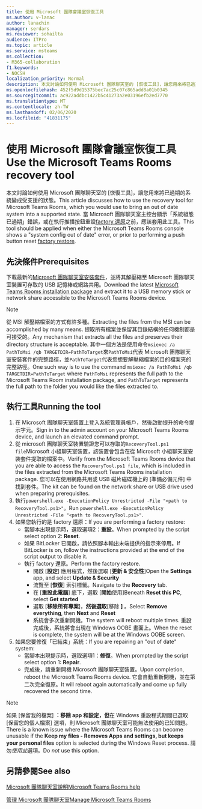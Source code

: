 ```yaml
---
title: 使用 Microsoft 團隊會議室恢復工具
ms.author: v-lanac
author: lanachin
manager: serdars
ms.reviewer: sohailta
audience: ITPro
ms.topic: article
ms.service: msteams
ms.collection:
- M365-collaboration
f1.keywords:
- NOCSH
localization_priority: Normal
description: 本文討論如何使用 Microsoft 團隊聊天室的 [恢復工具]，讓您用來將已過期的系統變成受支援的狀態。
ms.openlocfilehash: 452f5d9d15375bec7ac25c07c865add8a01b0345
ms.sourcegitcommit: ac922addbc1422b5c41273a2e03196efb2ed7770
ms.translationtype: MT
ms.contentlocale: zh-TW
ms.lasthandoff: 02/06/2020
ms.locfileid: "41831175"
---
```

# <a name="use-the-microsoft-teams-rooms-recovery-tool"></a><span data-ttu-id="7c442-103">使用 Microsoft 團隊會議室恢復工具</span><span class="sxs-lookup"><span data-stu-id="7c442-103">Use the Microsoft Teams Rooms recovery tool</span></span>

<span data-ttu-id="7c442-104">本文討論如何使用 Microsoft 團隊聊天室的 [恢復工具]，讓您用來將已過期的系統變成受支援的狀態。</span><span class="sxs-lookup"><span data-stu-id="7c442-104">This article discusses how to use the recovery tool for Microsoft Teams Rooms, which you would use to bring an out of date system into a supported state.</span></span> <span data-ttu-id="7c442-105">當 Microsoft 團隊聊天室主控台顯示「系統組態已過期」錯誤，或在執行推播按鈕重設[factory 還原](https://docs.microsoft.com/microsoftteams/room-systems/rooms-operations#microsoft-teams-rooms-reset-factory-restore)之前，應該套用此工具。</span><span class="sxs-lookup"><span data-stu-id="7c442-105">This tool should be applied when either the Microsoft Teams Rooms console shows a "system config out of date" error, or prior to performing a push button reset [factory restore](https://docs.microsoft.com/microsoftteams/room-systems/rooms-operations#microsoft-teams-rooms-reset-factory-restore).</span></span>

## <a name="prerequisites"></a><span data-ttu-id="7c442-106">先決條件</span><span class="sxs-lookup"><span data-stu-id="7c442-106">Prerequisites</span></span>

<span data-ttu-id="7c442-107">下載最新的[Microsoft 團隊聊天室安裝套件](https://go.microsoft.com/fwlink/?linkid=851168)，並將其解壓縮至 Microsoft 團隊聊天室裝置可存取的 USB 記憶棒或網路共用。</span><span class="sxs-lookup"><span data-stu-id="7c442-107">Download the latest [Microsoft Teams Rooms installation package](https://go.microsoft.com/fwlink/?linkid=851168) and extract it to a USB memory stick or network share accessible to the Microsoft Teams Rooms device.</span></span>

> [!NOTE]
> <span data-ttu-id="7c442-108">從 MSI 解壓縮檔案的方式有許多種。</span><span class="sxs-lookup"><span data-stu-id="7c442-108">Extracting the files from the MSI can be accomplished by many means.</span></span> <span data-ttu-id="7c442-109">提取所有檔案並保留其目錄結構的任何機制都是可接受的。</span><span class="sxs-lookup"><span data-stu-id="7c442-109">Any mechanism that extracts all the files and preserves their directory structure is acceptable.</span></span> <span data-ttu-id="7c442-110">其中一個方法是使用命令`msiexec /a PathToMsi /qb TARGETDIR=PathToTarget`來`PathToMsi`代表 Microsoft 團隊聊天室安裝套件的完整路徑，並`PathToTarget`代表您想要解壓縮檔案的目的檔案夾的完整路徑。</span><span class="sxs-lookup"><span data-stu-id="7c442-110">One such way is to use the command `msiexec /a PathToMsi /qb TARGETDIR=PathToTarget` where `PathToMsi` represents the full path to the Microsoft Teams Room installation package, and `PathToTarget` represents the full path to the folder you would like the files extracted to.</span></span>

## <a name="running-the-tool"></a><span data-ttu-id="7c442-111">執行工具</span><span class="sxs-lookup"><span data-stu-id="7c442-111">Running the tool</span></span>

1) <span data-ttu-id="7c442-112">在 Microsoft 團隊聊天室裝置上登入系統管理員帳戶，然後啟動提升的命令提示字元。</span><span class="sxs-lookup"><span data-stu-id="7c442-112">Sign in to the admin account on your Microsoft Teams Rooms device, and launch an elevated command prompt.</span></span>
2) <span data-ttu-id="7c442-113">從 microsoft 團隊聊天室裝置驗證您可以存取的`RecoveryTool.ps1 file`Microsoft 小組聊天室裝置，該裝置會包含在從 Microsoft 小組聊天室安裝套件提取的檔案中。</span><span class="sxs-lookup"><span data-stu-id="7c442-113">Verify from the Microsoft Teams Rooms device that you are able to access the `RecoveryTool.ps1 file`, which is included in the files extracted from the Microsoft Teams Rooms installation package.</span></span> <span data-ttu-id="7c442-114">您可以在使用網路共用或 USB 磁片磁碟機上的 [準備必備元件] 中找到套件。</span><span class="sxs-lookup"><span data-stu-id="7c442-114">The kit can be found on the network share or USB drive used when preparing prerequisites.</span></span>
3) <span data-ttu-id="7c442-115">執行`powershell.exe -ExecutionPolicy Unrestricted -File "<path to RecoveryTool.ps1>"`。</span><span class="sxs-lookup"><span data-stu-id="7c442-115">Run `powershell.exe -ExecutionPolicy Unrestricted -File "<path to RecoveryTool.ps1>"`.</span></span>
4) <span data-ttu-id="7c442-116">如果您執行的是 factory 還原：</span><span class="sxs-lookup"><span data-stu-id="7c442-116">If you are performing a factory restore:</span></span>
   - <span data-ttu-id="7c442-117">當腳本出現提示時，選取選項2：**重設**。</span><span class="sxs-lookup"><span data-stu-id="7c442-117">When prompted by the script select option 2: **Reset**.</span></span>
   - <span data-ttu-id="7c442-118">如果 BitLocker 已開啟，請依照腳本輸出末端提供的指示來停用。</span><span class="sxs-lookup"><span data-stu-id="7c442-118">If BitLocker is on, follow the instructions provided at the end of the script output to disable it.</span></span>
   - <span data-ttu-id="7c442-119">執行 factory 還原。</span><span class="sxs-lookup"><span data-stu-id="7c442-119">Perform the factory restore.</span></span>
      - <span data-ttu-id="7c442-120">開啟 [**設定**] 應用程式，然後選取 [**更新 & 安全性**]</span><span class="sxs-lookup"><span data-stu-id="7c442-120">Open the **Settings** app, and select **Update & Security**</span></span>
      - <span data-ttu-id="7c442-121">流覽至 [**恢復**] 索引標籤。</span><span class="sxs-lookup"><span data-stu-id="7c442-121">Navigate to the **Recovery** tab.</span></span>
      - <span data-ttu-id="7c442-122">在 [**重設此電腦**] 底下，選取 [**開始**使用]</span><span class="sxs-lookup"><span data-stu-id="7c442-122">Beneath **Reset this PC**, select **Get started**</span></span>
      - <span data-ttu-id="7c442-123">選取 [**移除所有專案**]，**然後選取**[移除 **]** 。</span><span class="sxs-lookup"><span data-stu-id="7c442-123">Select **Remove everything**, then **Next** and **Reset**</span></span>
      - <span data-ttu-id="7c442-124">系統會多次重新開機。</span><span class="sxs-lookup"><span data-stu-id="7c442-124">The system will reboot multiple times.</span></span> <span data-ttu-id="7c442-125">重設完成後，系統將會出現在 Windows OOBE 畫面上。</span><span class="sxs-lookup"><span data-stu-id="7c442-125">When the reset is complete, the system will be at the Windows OOBE screen.</span></span>
5) <span data-ttu-id="7c442-126">如果您要修復「已結束」系統：</span><span class="sxs-lookup"><span data-stu-id="7c442-126">If you are repairing an "out of date" system:</span></span>
    - <span data-ttu-id="7c442-127">當腳本出現提示時，選取選項1：**修復**。</span><span class="sxs-lookup"><span data-stu-id="7c442-127">When prompted by the script select option 1: **Repair**.</span></span>
    - <span data-ttu-id="7c442-128">完成後，請重新開機 Microsoft 團隊聊天室裝置。</span><span class="sxs-lookup"><span data-stu-id="7c442-128">Upon completion, reboot the Microsoft Teams Rooms device.</span></span> <span data-ttu-id="7c442-129">它會自動重新開機，並在第二次完全復原。</span><span class="sxs-lookup"><span data-stu-id="7c442-129">It will reboot again automatically and come up fully recovered the second time.</span></span>

> [!NOTE]
> <span data-ttu-id="7c442-130">如果 [保留我的檔案] **：移除 app 和設定，但**在 Windows 重設程式期間已選取 [保留您的個人檔案] 選項，則 Microsoft 團隊聊天室可能無法使用的已知問題。</span><span class="sxs-lookup"><span data-stu-id="7c442-130">There is a known issue where the Microsoft Teams Rooms can become unusable if the  **Keep my files - Removes Apps and settings, but keeps your personal files** option is selected during the Windows Reset process.</span></span> <span data-ttu-id="7c442-131">請勿*使用此*選項。</span><span class="sxs-lookup"><span data-stu-id="7c442-131">Do *not* use this option.</span></span>

## <a name="see-also"></a><span data-ttu-id="7c442-132">另請參閱</span><span class="sxs-lookup"><span data-stu-id="7c442-132">See also</span></span>

[<span data-ttu-id="7c442-133">Microsoft 團隊聊天室說明</span><span class="sxs-lookup"><span data-stu-id="7c442-133">Microsoft Teams Rooms help</span></span>](https://support.office.com/article/Skype-Room-Systems-version-2-help-e667f40e-5aab-40c1-bd68-611fe0002ba2)

[<span data-ttu-id="7c442-134">管理 Microsoft 團隊聊天室</span><span class="sxs-lookup"><span data-stu-id="7c442-134">Manage Microsoft Teams Rooms</span></span>](rooms-manage.md)
